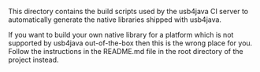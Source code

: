 This directory contains the build scripts used by the usb4java CI server to
automatically generate the native libraries shipped with usb4java.

If you want to build your own native library for a platform which is not
supported by usb4java out-of-the-box then this is the wrong place for you.
Follow the instructions in the README.md file in the root directory of the
project instead.
